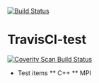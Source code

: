 [![Build Status](https://travis-ci.org/kento/TravisCI-test.svg?branch=master)](https://travis-ci.org/kento/TravisCI-test)
# TravisCI-test
<a href="https://scan.coverity.com/projects/kento-travisci-test">
  <img alt="Coverity Scan Build Status"
       src="https://scan.coverity.com/projects/13118/badge.svg"/>
</a>

* Test items
** C++
** MPI
